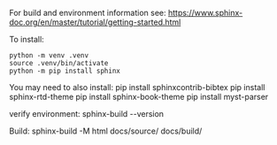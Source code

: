For build and environment information see:
https://www.sphinx-doc.org/en/master/tutorial/getting-started.html


To install:

    python -m venv .venv
    source .venv/bin/activate
    python -m pip install sphinx

You may need to also install:
    pip install sphinxcontrib-bibtex
    pip install sphinx-rtd-theme
    pip install sphinx-book-theme
    pip install myst-parser

verify environment:
     sphinx-build --version

Build:
    sphinx-build -M html docs/source/ docs/build/
    